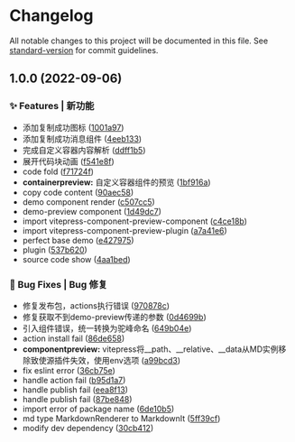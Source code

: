 # Changelog

All notable changes to this project will be documented in this file. See [standard-version](https://github.com/conventional-changelog/standard-version) for commit guidelines.

## 1.0.0 (2022-09-06)


### ✨ Features | 新功能

* 添加复制成功图标 ([1001a97](https://github.com/flingyp/vitepress-demo-preview/commit/1001a97b39d6d7fb9c56c8dbca9214226f55db75))
* 添加复制成功消息组件 ([4eeb133](https://github.com/flingyp/vitepress-demo-preview/commit/4eeb133f0a8e96028ad2d75f63f27206a8e78f95))
* 完成自定义容器内容解析 ([ddff1b5](https://github.com/flingyp/vitepress-demo-preview/commit/ddff1b578d3c8017fe2850f98fe27f1a0b529995))
* 展开代码块动画 ([f541e8f](https://github.com/flingyp/vitepress-demo-preview/commit/f541e8fe7dc5671d67e84ec22fe6903c5429614b))
* code fold ([f71724f](https://github.com/flingyp/vitepress-demo-preview/commit/f71724f495c7eda4742a83a443eded6f37a9fe86))
* **containerpreview:** 自定义容器组件的预览 ([1bf916a](https://github.com/flingyp/vitepress-demo-preview/commit/1bf916ace0b4d4f61a3e1a3f52888a084a67f117))
* copy code content ([90aec58](https://github.com/flingyp/vitepress-demo-preview/commit/90aec5894ad51db8002eff8abca1f73f2b44fa23))
* demo component render ([c507cc5](https://github.com/flingyp/vitepress-demo-preview/commit/c507cc5e2dc4dcacb75c822000b0e871ca8512b6))
* demo-preview component ([1d49dc7](https://github.com/flingyp/vitepress-demo-preview/commit/1d49dc7c5f40169d47b37685303a98053f81c414))
* import vitepress-component-preview-component ([c4ce18b](https://github.com/flingyp/vitepress-demo-preview/commit/c4ce18b099e0323919c93d44228cd0df037f3239))
* import vitepress-component-preview-plugin ([a7a41e6](https://github.com/flingyp/vitepress-demo-preview/commit/a7a41e6c3be8d8f0d90323e8c293c08c7f7e03b8))
* perfect base demo ([e427975](https://github.com/flingyp/vitepress-demo-preview/commit/e42797504c9dc038a66f2a1efa894b0c424fbb09))
* plugin ([537b620](https://github.com/flingyp/vitepress-demo-preview/commit/537b6203c7921dd4bb58edca40aa4f210daf84f9))
* source code show ([4aa1bed](https://github.com/flingyp/vitepress-demo-preview/commit/4aa1bed283b7ab4c96f69768c56a118d4f08ef2d))


### 🐛 Bug Fixes | Bug 修复

* 修复发布包，actions执行错误 ([970878c](https://github.com/flingyp/vitepress-demo-preview/commit/970878cf9f2e98bb187e82975b413ebbda21b7c4))
* 修复获取不到demo-preview传递的参数 ([0d4699b](https://github.com/flingyp/vitepress-demo-preview/commit/0d4699bc9d9653242d0bbda0a179bed97087691c))
* 引入组件错误，统一转换为驼峰命名 ([649b04e](https://github.com/flingyp/vitepress-demo-preview/commit/649b04e21c376d0288214cc2841466371e92f4a7))
* action install fail ([86de658](https://github.com/flingyp/vitepress-demo-preview/commit/86de65898bc28c8235e8d97c959985107b8b844d))
* **componentpreview:** vitepress将__path、__relative、__data从MD实例移除致使源插件失效，使用env选项 ([a99bcd3](https://github.com/flingyp/vitepress-demo-preview/commit/a99bcd3eab55eb3b0d1c153d141f821e02dbd2c0))
* fix eslint error ([36cb75e](https://github.com/flingyp/vitepress-demo-preview/commit/36cb75efa1caf5cda35d57055fa96563ae8ae5e2))
* handle action fail ([b95d1a7](https://github.com/flingyp/vitepress-demo-preview/commit/b95d1a7080fa0794c8fff9e2457891693a49037f))
* handle publish fail ([eea8f13](https://github.com/flingyp/vitepress-demo-preview/commit/eea8f13fe030888f6c9a757c84439ef61e6b4fce))
* handle publish fail ([87be848](https://github.com/flingyp/vitepress-demo-preview/commit/87be84818e656afbccab1da5cdae96f352ee1e57))
* import error of package name ([6de10b5](https://github.com/flingyp/vitepress-demo-preview/commit/6de10b506bd52318929b7f79aa8032b233c17526))
* md type MarkdownRenderer to MarkdownIt ([5ff39cf](https://github.com/flingyp/vitepress-demo-preview/commit/5ff39cf6304af821857be7ad475a4d1f7a2b9079))
* modify dev dependency ([30cb412](https://github.com/flingyp/vitepress-demo-preview/commit/30cb41283c276da03902a6afd5cef095932245a1))
